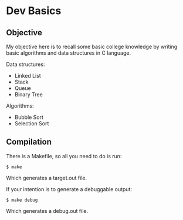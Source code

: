 # Dev Basics

## Objective
My objective here is to recall some basic college knowledge by writing basic algorithms and data structures in C language.

Data structures:
* Linked List
* Stack
* Queue
* Binary Tree

Algorithms:
* Bubble Sort
* Selection Sort

## Compilation
There is a Makefile, so all you need to do is run:
```
$ make
```
Which generates a target.out file.

If your intention is to generate a debuggable output:
```
$ make debug
```
Which generates a debug.out file.